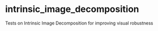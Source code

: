 # intrinsic_image_decomposition
Tests on Intrinsic Image Decomposition for improving visual robustness
